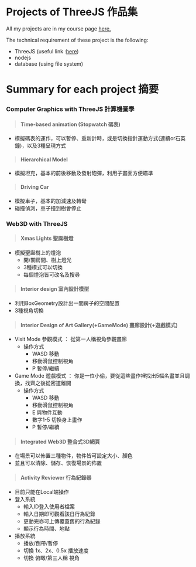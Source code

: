 # Projects of ThreeJS 作品集

All my projects are in my course page [here.](https://momowu910.github.io/Web3D/index.html)

The technical requirement of these project is the following:
- ThreeJS (useful link :[here](https://threejs.org/docs/index.html#manual/introduction/Creating-a-scene))
- nodejs
- database (using file system)

# Summary for each project 摘要

### Computer Graphics with ThreeJS 計算機圖學

>#### Time-based animation (Stopwatch 碼表)
- 模擬碼表的運作，可以暫停、重新計時，或是切換指針運動方式(連續or石英鐘)，以及3種呈現方式

>#### Hierarchical Model 
- 模擬坦克，基本的前後移動及發射砲彈，利用子畫面方便瞄準

>#### Driving Car
- 模擬車子，基本的加減速及轉彎
- 碰撞偵測，車子撞到樹會停止


### Web3D with ThreeJS 

>#### Xmas Lights 聖誕樹燈
- 模擬聖誕樹上的燈泡
	- 開/關房間、樹上燈光
	- 3種模式可以切換
	- 每個燈泡皆可改名及搜尋

>#### Interior design 室內設計模型
- 利用BoxGeometry設計出一間房子的空間配置
- 3種視角切換

>#### Interior Design of Art Gallery(+GameMode) 畫廊設計(+遊戲模式)
- Visit Mode 參觀模式 ： 從第一人稱視角參觀畫廊
	- 操作方式
		- WASD 移動
		- 移動滑鼠控制視角
		- P 暫停/繼續
- Game Mode 遊戲模式 ： 你是一位小偷，要從這些畫作裡找出5幅名畫並且調換，找齊之後從密道離開
	- 操作方式
		- WASD 移動
		- 移動滑鼠控制視角
		- E 與物件互動
		- 數字1-5 切換身上畫作
		- P 暫停/繼續
		
>#### Integrated Web3D 整合式3D網頁
- 在場景可以佈置三種物件，物件皆可設定大小、顏色
- 並且可以清除、儲存、恢復場景的佈置

>#### Activity Reviewer 行為紀錄器
- 目前只能在Local端操作
- 登入系統
	- 輸入ID登入使用者檔案
	- 輸入日期即可觀看該日行為紀錄
	- 更動完亦可上傳覆蓋舊的行為紀錄
	- 顯示行為時間、地點
- 播放系統
	- 播放/倒帶/暫停
	- 切換 1x、2x、0.5x 播放速度
	- 切換 俯瞰/第三人稱 視角